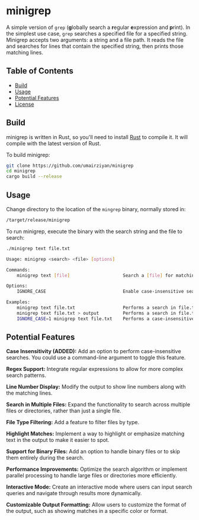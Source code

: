 # minigrep

A simple version of `grep` (**g**lobally search a **r**egular **e**xpression and
**p**rint). In the simplest use case, `grep` searches a specified file for a specified string. Minigrep accepts two arguments: a string and a file path. It reads the file and searches for lines that contain the specified string, then prints those matching lines.

## Table of Contents

- [Build](#build)
- [Usage](#usage)
- [Potential Features](#potential-features)
- [License](#license)

## Build

minigrep is written in Rust, so you'll need to install [Rust](https://www.rust-lang.org/) to compile it. It will compile with the latest version of Rust.

To build minigrep:

```sh
git clone https://github.com/umairziyan/minigrep
cd minigrep
cargo build --release
```

## Usage

Change directory to the location of the `mingrep` binary, normally stored in:

```sh
/target/release/minigrep
```

To run minigrep, execute the binary with the search string and the file to search:

```sh
./minigrep text file.txt
```

```sh
Usage: minigrep <search> <file> [options]

Commands:
    minigrep text [file]                    Search a [file] for matching lines which include text.

Options:
    IGNORE_CASE                             Enable case-insensitive searching.

Examples:
    minigrep text file.txt                  Performs a search in file.txt for text.
    minigrep text file.txt > output         Performs a search in file.txt for text and stores the output in output file.
    IGNORE_CASE=1 minigrep text file.txt    Performs a case-insensitive search in file.txt for text.
```

## Potential Features

**Case Insensitivity (ADDED):** Add an option to perform case-insensitive searches. You could use a command-line argument to toggle this feature.

**Regex Support:** Integrate regular expressions to allow for more complex search patterns.

**Line Number Display:** Modify the output to show line numbers along with the matching lines.

**Search in Multiple Files:** Expand the functionality to search across multiple files or directories, rather than just a single file.

**File Type Filtering:** Add a feature to filter files by type.

**Highlight Matches:** Implement a way to highlight or emphasize matching text in the output to make it easier to spot.

**Support for Binary Files:** Add an option to handle binary files or to skip them entirely during the search.

**Performance Improvements:** Optimize the search algorithm or implement parallel processing to handle large files or directories more efficiently.

**Interactive Mode:** Create an interactive mode where users can input search queries and navigate through results more dynamically.

**Customizable Output Formatting:** Allow users to customize the format of the output, such as showing matches in a specific color or format.
